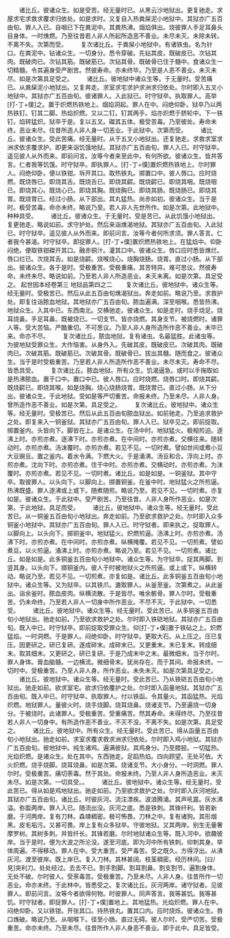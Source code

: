 <!-- { "loadSidebar": true } -->
　　诸比丘。彼诸众生。如是受苦。经无量时已。从黑云沙地狱出。更复驰走。求屋求宅求救求覆求归依处。如是求时。又复自入热粪屎泥小地狱中。其狱亦广五百由旬。罪人入已。自咽已下在粪泥中。其粪热沸。烟焰俱出。烧彼罪人手足耳鼻头目身体。一时燋燃。乃至往昔若人非人所起所造恶不善业。未尽未灭。未除未转。不离不失。次第而受。
　　复次诸比丘。于粪屎小地狱中。有诸铁虫。名为针口。在粪泥中。钻诸众生。一切身分。悉令穿破。先钻其皮。既破皮已。次钻其肉。既破肉已。次钻其筋。既破筋已。次钻其骨。既破骨已住于髓中。食诸众生一切精髓。令其遍身受严剧苦。然彼寿命。亦未终毕。乃至是人恶不善业。未灭未尽。如是次第具足受之。
　　诸比丘。彼地狱中诸众生等。于无量时。受苦痛已。从粪屎泥小地狱出。又复奔走。求室求宅求护求洲求归依处。尔时即入五叉小地狱中。其狱亦广五百由旬。彼诸罪人。入此狱已。时守狱卒。执取罪人。高举[打-丁+僕]之。置于炽燃热铁地上。烟焰洞起。罪人在中。闷绝仰卧。狱卒乃以两热铁钉。钉其二脚。热焰炽燃。又以二钉。钉其两手。焰亦炽燃于脐轮中。下一铁钉。焰转猛炽。狱卒于是。复以五叉。磔其五体。极受苦毒。乃至彼处。寿命未终。恶业未尽。往昔所造人非人身一切恶业。于此狱中。次第而受。
　　诸比丘。彼诸众生。受此苦痛。经无量时。从于五叉小地狱出。还复驰走。求救求室求洲求依求覆求护。即更来诣饥饿地狱。其狱亦广五百由旬。罪人入已。时守狱卒。遥见彼人从外而来。即前问言。汝等今者来至此中。有何所欲。彼诸众生。皆共答言。仁者我等饥饿。时守狱卒。即执罪人。[打-丁+僕]置炽燃热铁地上。尔时罪人。闷绝仰卧。便以铁钳。坼开其口。取热铁丸。掷置口中。彼人唇口。应时烧燃。既烧唇已。即烧其舌。既烧舌已。即烧其齶。既烧齶已。即烧其咽。既烧咽已。即烧其心。既烧心已。即烧其胸。既烧胸已。即烧其肠。既烧肠已。即烧其胃。既烧胃已。经过小肠。从下部出。其丸猛热。尚赤如初。彼诸众生。当于是时。极受苦毒。命亦未终。略说乃至。若人非人先世所作。如是次第。此地狱中。种种具受。
　　诸比丘。彼诸众生。于无量时。受是苦已。从此饥饿小地狱出。复更驰走。略说如前。求守护处。然后来诣燋渴地狱。其狱亦广五百由旬。入此狱已。时守狱卒。遥见彼人从外而来。即前问言。汝等今者何所求须。罪人答言。仁者我今甚渴。时守狱卒。即捉罪人。[打-丁+僕]置炽燃热铁地上。在猛焰中。仰卧闷绝。便取铁钳磔开其口。融赤铜汁。灌其口中。彼诸众生。唇口应时悉皆燋烂。唇口烂已。次烧其舌。如是烧齶。烧喉烧心。烧胸烧肠。烧胃。直过小肠。从下部出。彼诸众生。各于是时。受极重苦。受极重痛。其苦特异。难可思议。然彼寿命。未终未尽。略说如前。乃至若人非人所造恶业。未灭未离。如是次第。具足受之。
起世因本经卷第三
地狱品第四之二
　　复次诸比丘。彼地狱中。诸众生等。经无量时。受极苦已。然后从此五百由旬燋渴狱出。奔走如前。略说乃至。求救护处。即复往诣脓血地狱。其地狱亦广五百由旬。脓血遍满。深至咽喉。悉皆热沸。地狱众生。入其中已。东西南北。交横驰走。彼诸众生。如是走时。烧手烧足。烧耳烧鼻。手足耳鼻。既被烧已。一切支节。皆亦烧燃。其身支节。被烧燃时。诸罪人等。受大苦恼。严酷重切。不可思议。乃至人非人身所造所作恶不善业。未毕已来。命亦不尽。
　　复次诸比丘。脓血地狱。复有诸虫。名最猛胜。此诸虫等。为彼地狱受罪众生。大作恼害。从身外入。先破其皮。既破皮已。次破其肉。既破肉已。次破其筋。既破筋已。次破其骨。既破骨已。拔出其髓。随而食之。彼诸众生。当于是时受极重苦。乃至若人非人所造所作恶不善业。未尽未灭。寿命不尽。皆悉具受。
　　复次诸比丘。脓血地狱。所有众生。饥渴逼急。或时以手掬取如是热沸脓血。置于口中。置口中已。彼人唇口。应时烧燃。烧唇口时。即烧其齶。既烧齶已。即烧其喉。如是烧胸。烧心烧肠烧胃。既烧胃已。直过小肠。从下分出。彼诸众生。于此地狱。受如是等严切重苦。命报未终。乃至未尽。人非人身。曾所造作恶不善业。如是次第。具足受之。
　　复次诸比丘。彼地狱中。诸众生等。经无量时。受极苦已。然后从此五百由旬脓血狱出。如前驰走。乃至追求救护之处。即复来入一铜釜狱。其狱亦广五百由旬。罪人入已。狱卒见之。即前捉取。掷置釜内。头皆向下。脚皆在上。是诸众生。在汤中时。地狱猛火。极相煎迫。逐沸上时。亦煎亦煮。逐沸下时。亦煎亦煮。在中间时。亦煎亦煮。交横往来。随转动时。亦煎亦煮。汤沫覆时。亦煎亦煮。若见不见。一切时煮。譬如世间或煮小豆大豆豌豆。置之釜内。着水令满。下燃大火。于是涌沸。汤豆和合。浮向上时。亦煎亦煮。沈向下时。亦煎亦煮。住于中时。亦煎亦煮。交横动时。亦煎亦煮。为沫覆时。亦煎亦煮。若见不见。一切时煮。诸比丘。如是如是。一铜釜狱。其中守卒。取彼罪人。以头向下。以脚向上。掷置铜釜。在釜中时。地狱猛火之所煎逼。热沸既盛。罪人逐沸或上或下。随煮随煎。略说乃至。若见不见。一切时煮。亦复如是。彼诸众生。于此狱中。受严剧苦。乃至往昔。人非人身所作恶业。如是次第。于此地狱。具足而受。
　　诸比丘。彼地狱中。诸众生等。经无量时。受此苦已。从一铜釜五百由旬小地狱出。奔走如前。乃至欲求救护之处。尔时即入众多铜釜小地狱中。其狱亦广五百由旬。罪人入已。时守狱者。即来执之。捉取罪人。以脚向上。以头向下。掷铜釜中。地狱猛火。炽燃煎逼。汤沸上时。亦煎亦煮。汤沸下时。亦煎亦煮。在中间时。亦煎亦煮。纵横掩覆。若见不见。一切煎煮。譬如煮豆。以火煎逼。涌沸上时。亦煎亦煮。略说乃至。若见不见。一切煎煮。诸比丘。如是如是。此多铜釜五百由旬小地狱中。诸众生等。为守狱卒。捉其两脚。到竖其身。以头向下。掷铜釜内。彼人于时被地狱火之所煎逼。或上或下。纵横转动。略说乃至。若见不见。一切煎煮。亦复如是。诸比丘。此多铜釜五百由旬小地狱中。诸众生等。又为狱卒。以其铁爪。漉取罪人。从釜至釜。次第煮之。从此釜出。诣余釜时。脓血皮肉。纵横流散。于是皆尽。唯余骸骨。罪人尔时。受极重苦。仍未命终。乃至若人非人一切身中所作恶业。不尽不灭。于此狱中。一切悉受。
　　诸比丘。彼地狱中。诸众生等。经无量时。受此苦已。从多铜釜五百由旬小地狱出。驰走如前。乃至欲求救护之处。尔时即入铁硙地狱。其狱亦广五百由旬。既入中已。时守狱卒。即前捉取受罪众生。仰[打-丁+僕]置于铁砧之上。炽燃猛焰。一时洞燃。于是罪人。闷绝仰卧。时守狱卒。更取大石。从上压之。压已复压。因更研之。研已复研。遂成碎末。成碎末已。又更重末。末已复末。转成细末。取其细末。又更研之。研已复研。于是乃成末中之末。最微细末。当于尔时。罪人身体。膏血脑髓。一边横流。微细骨末。犹尚存在。而于其间。命报未终。一切时中。受极重苦。乃至人非人身。所作恶业。未失未灭。如是次第具足受之。
　　诸比丘。彼地狱中。诸众生等。经无量时。受此苦已。乃从铁硙五百由旬小地狱出。驰走如前。欲求室宅。欲求归依覆护之处。尔时即入函量地狱。其狱亦广五百由旬。既入中已。时守狱卒。执取罪人。付以铁函。令其量火。其函猛热。光焰炽燃。地狱罪人。量彼火时。烧手烧脚。烧耳烧鼻。烧诸支节。乃至遍烧一切身分。于被烧时。此诸罪人。受极重苦。受重痛苦。然其寿命。未得终尽。乃至往昔若人非人一切身中。有所造作恶不善业。不灭不没。不离不失。如是次第。具足受之。
　　诸比丘。彼地狱中。所有众生。经无量时。受此苦已。得从函量五百由旬小地狱出。驰走如前。求室求覆求救求洲求归依处。尔时即入鸡小地狱。其狱亦广五百由旬。彼地狱中。纯生诸鸡。遍满彼狱。其鸡身分。乃至膝胫。一切猛热。光焰炽燃。是诸众生。处在其中。东西驰走。足蹈热焰。四向顾望。无处可依。大火炽燃。烧手烧脚。烧耳烧鼻。如是次第。烧诸支节。大小身分。一时洞燃。罪人尔时。受极重苦。痛切荼毒。然于其处。命报未终。乃至人非人身所造恶业。未灭未尽。如是次第。一切具受。。
　　诸比丘。彼地狱中。诸众生等。经无量时。受此苦已。得从如是鸡地狱出。驰走如前。乃至欲求救护之处。尔时即入灰河地狱。其狱亦广五百由旬。诸比丘。时彼灰河。流注漂疾。波浪腾涌。其声吼震。灰水沸溢。弥盈两岸。罪人入已。随流出没。灰河之底。悉是铁刺。其锋纤利。皆若新磨。于河两岸。复有刀林。森竦稠密。极可怖畏。刀林之中。复有诸狗。其形烟黑。皮毛垢污。又甚可畏。岸上复有众多狱卒。守彼地狱。又其两岸。别生无量奢摩罗树。其树多刺。并皆纤长。其锋若磨。尔时地狱诸众生等。既入河中。欲趣彼岸。当于是时。便为大波之所沦没。遂至河底。即为河中所有铁刺。仰刺其身。举体周遍。不得移动。罪人在中。受大重苦。受严毒苦。受之既久。方得浮出。从沸灰河。渡至彼岸。既上岸已。复入刀林。其林甚阔。枝茎稠密。经历林间。[曰/見]突利刀。处处经过。去去不已。割手割脚。割耳割鼻。割支割节。遍割身体。无处不破。尔时彼人。受荼毒苦。受极重苦。乃至未尽。人非人身。往昔所作一切恶业。命亦未终。于此林中。皆悉受之。复次诸比丘。灰河两岸。诸守狱者。见彼罪人。即前问言。汝等今者欲得何物。时彼罪人。同声答言。我等甚饥。我等甚饥。时守狱者。即捉罪人。[打-丁+僕]置地上。其地猛热。光焰炽燃。罪人在中。闷绝仰卧。又以铁钳。开张其口。持热铁丸。置其口内。应时烧烁。彼诸众生。唇口燋破。略说乃至。从咽喉下。径至小肠。直过无碍。彼人尔时。受严切苦。受极重苦。命亦未终。乃至未尽。往昔所作人非人身恶不善业。即于此中。具足皆受。

